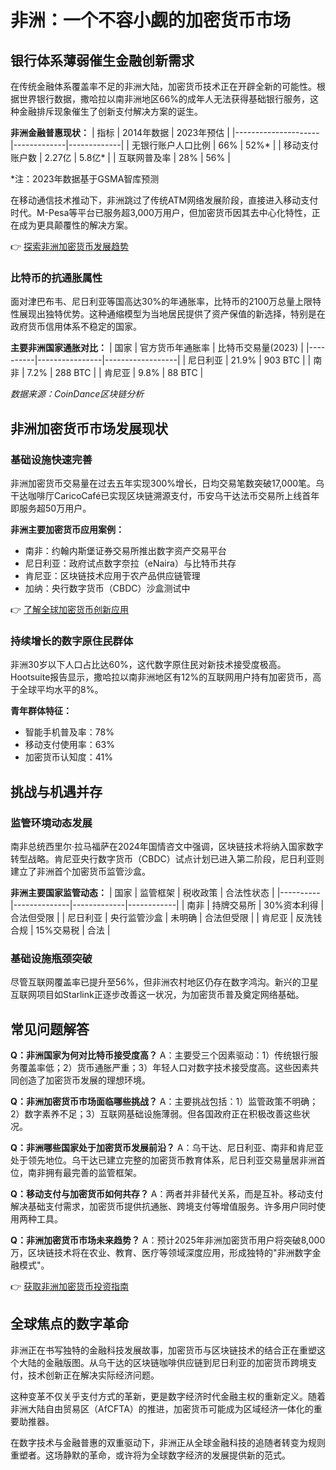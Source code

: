 # 非洲：一个不容小觑的加密货币市场

## 银行体系薄弱催生金融创新需求

在传统金融体系覆盖率不足的非洲大陆，加密货币技术正在开辟全新的可能性。根据世界银行数据，撒哈拉以南非洲地区66%的成年人无法获得基础银行服务，这种金融排斥现象催生了创新支付解决方案的诞生。

**非洲金融普惠现状：**
| 指标                | 2014年数据    | 2023年预估    |
|---------------------|-------------|-------------|
| 无银行账户人口比例   | 66%        | 52%*       |
| 移动支付账户数       | 2.27亿      | 5.8亿*      |
| 互联网普及率         | 28%        | 56%        |

*注：2023年数据基于GSMA智库预测

在移动通信技术推动下，非洲跳过了传统ATM网络发展阶段，直接进入移动支付时代。M-Pesa等平台已服务超3,000万用户，但加密货币因其去中心化特性，正在成为更具颠覆性的解决方案。

👉 [探索非洲加密货币发展趋势](https://bit.ly/okx_welcome)

### 比特币的抗通胀属性

面对津巴布韦、尼日利亚等国高达30%的年通胀率，比特币的2100万总量上限特性展现出独特优势。这种通缩模型为当地居民提供了资产保值的新选择，特别是在政府货币信用体系不稳定的国家。

**主要非洲国家通胀对比：**
| 国家      | 官方货币年通胀率 | 比特币交易量(2023) |
|----------|----------------|------------------|
| 尼日利亚  | 21.9%          | 903 BTC          |
| 南非      | 7.2%           | 288 BTC          |
| 肯尼亚    | 9.8%           | 88 BTC           |

*数据来源：CoinDance区块链分析*

## 非洲加密货币市场发展现状

### 基础设施快速完善

非洲加密货币交易量在过去五年实现300%增长，日均交易笔数突破17,000笔。乌干达咖啡厅CaricoCafé已实现区块链溯源支付，币安乌干达法币交易所上线首年即服务超50万用户。

**非洲主要加密货币应用案例：**
- 南非：约翰内斯堡证券交易所推出数字资产交易平台
- 尼日利亚：政府试点数字奈拉（eNaira）与比特币共存
- 肯尼亚：区块链技术应用于农产品供应链管理
- 加纳：央行数字货币（CBDC）沙盒测试中

👉 [了解全球加密货币创新应用](https://bit.ly/okx_welcome)

### 持续增长的数字原住民群体

非洲30岁以下人口占比达60%，这代数字原住民对新技术接受度极高。Hootsuite报告显示，撒哈拉以南非洲地区有12%的互联网用户持有加密货币，高于全球平均水平的8%。

**青年群体特征：**
- 智能手机普及率：78%
- 移动支付使用率：63%
- 加密货币认知度：41%

## 挑战与机遇并存

### 监管环境动态发展

南非总统西里尔·拉马福萨在2024年国情咨文中强调，区块链技术将纳入国家数字转型战略。肯尼亚央行数字货币（CBDC）试点计划已进入第二阶段，尼日利亚则建立了非洲首个加密货币监管沙盒。

**非洲主要国家监管动态：**
| 国家      | 监管框架       | 税收政策      | 合法性状态   |
|----------|--------------|-------------|------------|
| 南非      | 持牌交易所    | 30%资本利得  | 合法但受限  |
| 尼日利亚  | 央行监管沙盒  | 未明确       | 合法但受限  |
| 肯尼亚    | 反洗钱合规    | 15%交易税    | 合法        |

### 基础设施瓶颈突破

尽管互联网覆盖率已提升至56%，但非洲农村地区仍存在数字鸿沟。新兴的卫星互联网项目如Starlink正逐步改善这一状况，为加密货币普及奠定网络基础。

## 常见问题解答

**Q：非洲国家为何对比特币接受度高？**
A：主要受三个因素驱动：1）传统银行服务覆盖率低；2）货币通胀严重；3）年轻人口对数字技术接受度高。这些因素共同创造了加密货币发展的理想环境。

**Q：非洲加密货币市场面临哪些挑战？**
A：主要挑战包括：1）监管政策不明确；2）数字素养不足；3）互联网基础设施薄弱。但各国政府正在积极改善这些状况。

**Q：非洲哪些国家处于加密货币发展前沿？**
A：乌干达、尼日利亚、南非和肯尼亚处于领先地位。乌干达已建立完整的加密货币教育体系，尼日利亚交易量居非洲首位，南非拥有最完善的监管框架。

**Q：移动支付与加密货币如何共存？**
A：两者并非替代关系，而是互补。移动支付解决基础支付需求，加密货币提供抗通胀、跨境支付等增值服务。许多用户同时使用两种工具。

**Q：非洲加密货币市场未来趋势？**
A：预计2025年非洲加密货币用户将突破8,000万，区块链技术将在农业、教育、医疗等领域深度应用，形成独特的"非洲数字金融模式"。

👉 [获取非洲加密货币投资指南](https://bit.ly/okx_welcome)

## 全球焦点的数字革命

非洲正在书写独特的金融科技发展故事，加密货币与区块链技术的结合正在重塑这个大陆的金融版图。从乌干达的区块链咖啡供应链到尼日利亚的加密货币跨境支付，技术创新正在解决实际经济问题。

这种变革不仅关乎支付方式的革新，更是数字经济时代金融主权的重新定义。随着非洲大陆自由贸易区（AfCFTA）的推进，加密货币可能成为区域经济一体化的重要助推器。

在数字技术与金融普惠的双重驱动下，非洲正从全球金融科技的追随者转变为规则重塑者。这场静默的革命，或许将为全球数字经济的发展提供新的范式。